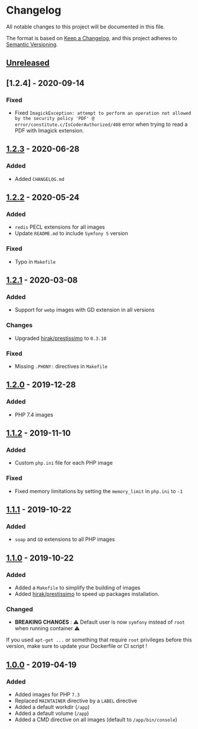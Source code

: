 # Changelog
All notable changes to this project will be documented in this file.

The format is based on [Keep a Changelog](https://keepachangelog.com/en/1.0.0/),
and this project adheres to [Semantic Versioning](https://semver.org/spec/v2.0.0.html).

## [Unreleased]

## [1.2.4] - 2020-09-14
### Fixed
- Fixed `ImagickException: attempt to perform an operation not allowed by the security policy 'PDF' @ error/constitute.c/IsCoderAuthorized/408` error when trying to read a PDF with Imagick extension.

## [1.2.3] - 2020-06-28
### Added
- Added `CHANGELOG.md`

## [1.2.2] - 2020-05-24
### Added
- `redis` PECL extensions for all images
- Update `README.md` to include `Symfony 5` version

### Fixed
- Typo in `Makefile`

## [1.2.1] - 2020-03-08
### Added
- Support for `webp` images with GD extension in all versions

### Changes
- Upgraded [hirak/prestissimo](https://packagist.org/packages/hirak/prestissimo) to `0.3.10`

### Fixed
- Missing `.PHONY:` directives in `Makefile`

## [1.2.0] - 2019-12-28
### Added
- PHP 7.4 images

## [1.1.2] - 2019-11-10
### Added
- Custom `php.ini` file for each PHP image

### Fixed
- Fixed memory limitations by setting the `memory_limit` in `php.ini` to `-1`

## [1.1.1] - 2019-10-22
### Added
- `soap` and `GD` extensions to all PHP images

## [1.1.0] - 2019-10-22
### Added

- Added a `Makefile` to simplify the building of images
- Added [hirak/prestissimo](https://packagist.org/packages/hirak/prestissimo) to speed up packages installation.

### Changed

- **BREAKING CHANGES** : ⚠️ Default user is now `symfony` instead of `root` when running container ⚠️

If you used `apt-get ...` or something that require `root` privileges before this version, make sure to update your Dockerfile or CI script !

## [1.0.0] - 2019-04-19
### Added
- Added images for PHP `7.3`
- Replaced `MAINTAINER` directive by a `LABEL` directive
- Added a default workdir (`/app`)
- Added a default volume (`/app`)
- Added a CMD directive on all images (default to `/app/bin/console`)

[Unreleased]: https://github.com/jsunier/php-symfony-test/compare/v1.2.3...HEAD
[1.2.3]: https://github.com/jsunier/php-symfony-test/compare/v1.2.2...v1.2.3
[1.2.2]: https://github.com/jsunier/php-symfony-test/compare/v1.2.1...v1.2.2
[1.2.1]: https://github.com/jsunier/php-symfony-test/compare/v1.2.0...v1.2.1
[1.2.0]: https://github.com/jsunier/php-symfony-test/compare/v1.1.2...v1.2.0
[1.1.2]: https://github.com/jsunier/php-symfony-test/compare/v1.1.1...v1.1.2
[1.1.1]: https://github.com/jsunier/php-symfony-test/compare/v1.1.0...v1.1.1
[1.1.0]: https://github.com/jsunier/php-symfony-test/compare/v1.0.0...v1.1.0
[1.0.0]: https://github.com/jsunier/php-symfony-test/releases/tag/v1.0.0
